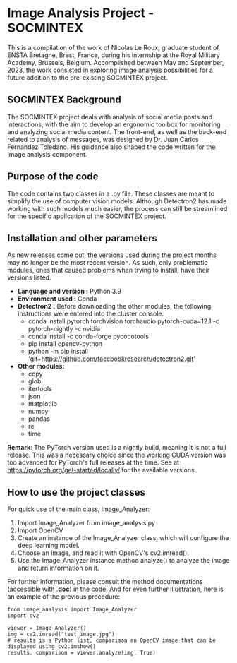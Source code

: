 # Image Analysis Project - SOCMINTEX
This is a compilation of the work of Nicolas Le Roux, graduate student of ENSTA Bretagne, Brest, France, during his internship at the Royal Military Academy, Brussels, Belgium. Accomplished between May and September, 2023, the work consisted in exploring image analysis possibilities for a future addition to the pre-existing SOCMINTEX project.

## SOCMINTEX Background
The SOCMINTEX project deals with analysis of social media posts and interactions, with the aim to develop an ergonomic toolbox for monitoring and analyzing social media content. The front-end, as well as the back-end related to analysis of messages, was designed by Dr. Juan Carlos Fernandez Toledano. His guidance also shaped the code written for the image analysis component.

## Purpose of the code
The code contains two classes in a .py file. These classes are meant to simplify the use of computer vision models. Although Detectron2 has made working with such models much easier, the process can still be streamlined for the specific application of the SOCMINTEX project.

## Installation and other parameters
As new releases come out, the versions used during the project months may no longer be the most recent version. As such, only problematic modules, ones that caused problems when trying to install, have their versions listed.
- **Language and version :** Python 3.9
- **Environment used :** Conda
- **Detectron2 :** Before downloading the other modules, the following instructions were entered into the cluster console.
  - conda install pytorch torchvision torchaudio pytorch-cuda=12.1 -c pytorch-nightly -c nvidia
  - conda install -c conda-forge pycocotools
  - pip install opencv-python
  - python -m pip install 'git+https://github.com/facebookresearch/detectron2.git'
- **Other modules:**
  - copy
  - glob
  - itertools
  - json
  - matplotlib
  - numpy
  - pandas
  - re
  - time

**Remark**: The PyTorch version used is a nightly build, meaning it is not a full release. This was a necessary choice since the working CUDA version was too advanced for PyTorch's full releases at the time. See at https://pytorch.org/get-started/locally/ for the available versions.

## How to use the project classes
For quick use of the main class, Image_Analyzer:
1. Import Image_Analyzer from image_analysis.py
2. Import OpenCV
3. Create an instance of the Image_Analyzer class, which will configure the deep learning model.
4. Choose an image, and read it with OpenCV's cv2.imread().
5. Use the Image_Analyzer instance method analyze() to analyze the image and return information on it.

For further information, please consult the method documentations (accessible with .__doc__) in the code. And for even further illustration, here is an example of the previous procedure:
```
from image_analysis import Image_Analyzer
import cv2

viewer = Image_Analyzer()
img = cv2.imread("test_image.jpg")
# results is a Python list, comparison an OpenCV image that can be displayed using cv2.imshow()
results, comparison = viewer.analyze(img, True)
```
